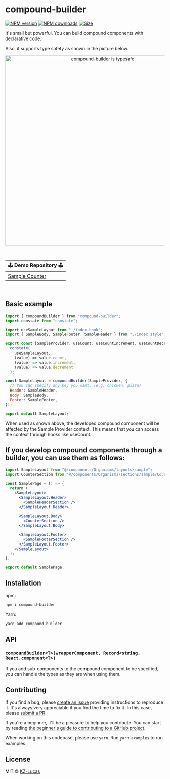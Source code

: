 <!-- <p align="center">
  <img src="https://raw.githubusercontent.com/KZ-Lucas/compound-builder/master/logo/logo.png" alt="compound-builder logo" width="300" />
</p> -->

# compound-builder

<a href="https://npmjs.org/package/compound-builder"><img alt="NPM version" src="https://img.shields.io/npm/v/compound-builder.svg?style=flat-square"></a>
<a href="https://npmjs.org/package/compound-builder"><img alt="NPM downloads" src="https://img.shields.io/npm/dm/compound-builder.svg?style=flat-square"></a>
<a href="https://unpkg.com/compound-builder"><img alt="Size" src="https://img.badgesize.io/https://unpkg.com/compound-builder?style=flat-square"></a>

<!-- <a href="https://github.com/KZ-Lucas/compound-builder/actions/workflows/ci.yml"><img alt="GitHub Workflow Status (branch)" src="https://img.shields.io/github/workflow/status/KZ-Lucas/compound-builder/ci/master"></a> -->

<!-- <a href="https://codecov.io/gh/KZ-Lucas/compound-builder/branch/master"><img alt="Coverage Status" src="https://img.shields.io/codecov/c/github/KZ-Lucas/compound-builder/master.svg?style=flat-square"></a> -->

It's small but powerful.
You can build compound components with declarative code.

Also, it supports type safety as shown in the picture below.

<p align="center">
  <img src="https://postfiles.pstatic.net/MjAyMzA0MThfMjM1/MDAxNjgxODI5NTM0Mzk0.xDb02_hul7RR9OLRJ8fn9sfnCa1O2YoEWo_LSIGhm0sg.bhWtPajWXNfKMdwTVkyoQLVQ2HIjFIh3CzB0dcdvtZYg.GIF.qq3884qq/ezgif-4-8b3e61defe.gif?type=w773" alt="compound-builder is typesafe" width="600" loop="infinite" />
</p>

<br>

<table>
  <thead>
    <tr>
      <th colspan="5"><center>🕹 Demo Repository 🕹</center></th>
    </tr>
  </thead>
  <tbody>
    <tr>
      <td><a href="https://github.com/KZ-Lucas/design-system-for-me/blob/master/src/components/Organisms/layouts/sample/index.ts">Sample Counter</a></td>
    </tr>
  </tbody>
</table>
<br>

## Basic example

```jsx
import { compoundBuilder } from "compound-builder";
import constate from "constate";

import useSampleLayout from "./index.hook";
import { SampleBody, SampleFooter, SampleHeader } from "./index.style";

export const [SampleProvider, useCount, useCountIncrement, useCountDecrement] =
  constate(
    useSampleLayout,
    (value) => value.count,
    (value) => value.increment,
    (value) => value.decrement
  );

const SampleLayout = compoundBuilder(SampleProvider, {
  // You can specify any key you want. (e.g. chicken, pizza)
  Header: SampleHeader,
  Body: SampleBody,
  Footer: SampleFooter,
});

export default SampleLayout;
```

When used as shown above, the developed compound component will be affected by the Sample Provider context. This means that you can access the context through hooks like useCount.

## If you develop compound components through a builder, you can use them as follows:

```jsx
import SampleLayout from "@/components/Organisms/layouts/sample";
import CounterSection from "@/components/Organisms/sections/sample/CounterSection";

const SamplePage = () => {
  return (
    <SampleLayout>
      <SampleLayout.Header>
        <SampleHeaderSection />
      </SampleLayout.Header>

      <SampleLayout.Body>
        <CounterSection />
      </SampleLayout.Body>

      <SampleLayout.Footer>
        <SampleFooterSection />
      </SampleLayout.Footer>
    </SampleLayout>
  );
};

export default SamplePage;
```

## Installation

npm:

```sh
npm i compound-builder
```

Yarn:

```sh
yarn add compound-builder
```

## API

### `compoundBuilder<T>(wrapperComponent, Record<string, React.component<T>)`

If you add sub-components to the compound component to be specified, you can handle the types as they are when using them.

## Contributing

If you find a bug, please [create an issue](https://github.com/KZ-Lucas/compound-builder/issues/new) providing instructions to reproduce it. It's always very appreciable if you find the time to fix it. In this case, please [submit a PR](https://github.com/KZ-Lucas/compound-builder/pulls).

If you're a beginner, it'll be a pleasure to help you contribute. You can start by reading [the beginner's guide to contributing to a GitHub project](https://akrabat.com/the-beginners-guide-to-contributing-to-a-github-project/).

When working on this codebase, please use `yarn`. Run `yarn examples` to run examples.

## License

MIT © [KZ-Lucas](https://github.com/KZ-Lucas)
